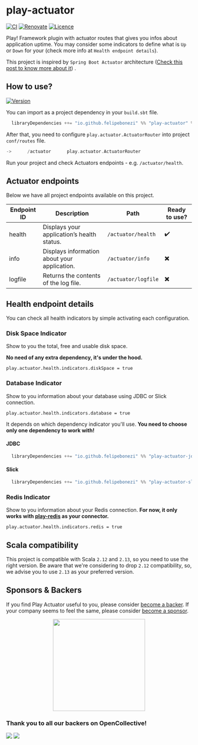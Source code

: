 # play-actuator

[![CI](https://github.com/felipebonezi/play-actuator/actions/workflows/continouos-integration.yml/badge.svg)](https://github.com/felipebonezi/play-actuator/actions/workflows/continouos-integration.yml)
[![Renovate](https://img.shields.io/badge/renovate-enabled-brightgreen.svg)](https://renovatebot.com)
[![Licence](https://img.shields.io/github/license/felipebonezi/play-actuator?color=blue)](https://github.com/felipebonezi/play-actuator/blob/main/LICENSE)

Play! Framework plugin with actuator routes that gives you infos about application uptime.
You may consider some indicators to define what is `Up` or `Down` for your (check more info at `Health endpoint details`).

This project is inspired by `Spring Boot Actuator` architecture
([Check this post to know more about it](https://docs.spring.io/spring-boot/docs/current/reference/htmlsingle/#actuator))
.

## How to use?
[![Version](https://img.shields.io/github/v/release/felipebonezi/play-actuator?logo=java)](https://github.com/felipebonezi/play-actuator/releases)

You can import as a project dependency in your `build.sbt` file.

```sbt
  libraryDependencies ++= "io.github.felipebonezi" %% "play-actuator" % "(version)"
```

After that, you need to configure `play.actuator.ActuatorRouter` into project `conf/routes` file.

```scala
->      /actuator      play.actuator.ActuatorRouter
```

Run your project and check Actuators endpoints - e.g. `/actuator/health`.

## Actuator endpoints

Below we have all project endpoints available on this project.

| Endpoint ID | Description                                  | Path                | Ready to use? |
|-------------|----------------------------------------------|---------------------|---------------|
| health      | Displays your application’s health status.   | `/actuator/health`  | ✔️            |
| info        | Displays information about your application. | `/actuator/info`    | ✖️            |
| logfile     | Returns the contents of the log file.        | `/actuator/logfile` | ✖️            |

## Health endpoint details

You can check all health indicators by simple activating each configuration.

### Disk Space Indicator

Show to you the total, free and usable disk space.

**No need of any extra dependency, it's under the hood.**

`play.actuator.health.indicators.diskSpace = true`

### Database Indicator

Show to you information about your database using JDBC or Slick connection.

`play.actuator.health.indicators.database = true`

It depends on which dependency indicator you'll use.
**You need to choose only one dependency to work with!**

#### JDBC
```sbt
  libraryDependencies ++= "io.github.felipebonezi" %% "play-actuator-jdbc-indicator" % "(version)"
```

#### Slick
```sbt
  libraryDependencies ++= "io.github.felipebonezi" %% "play-actuator-slick-indicator" % "(version)"
```

### Redis Indicator

Show to you information about your Redis connection. 
**For now, it only works with [play-redis](https://github.com/KarelCemus/play-redis) as your connector.**

`play.actuator.health.indicators.redis = true`

## Scala compatibility

This project is compatible with Scala `2.12` and `2.13`, so you need to use the right version.
Be aware that we're considering to drop `2.12` compatibility, so, we advise you to use `2.13` as your preferred version.

## Sponsors & Backers

If you find Play Actuator useful to you, please consider [become a backer](https://github.com/sponsors/felipebonezi).
If your company seems to feel the same, please consider [become a sponsor](https://github.com/sponsors/felipebonezi).

<div align="center">
  <a href="https://opencollective.com/felipebonezi" target="_blank">
    <img src="https://opencollective.com/felipebonezi/donate/button@2x.png?color=blue" width="250" />
  </a>
</div>

### Thank you to all our backers on OpenCollective!

<a href="https://opencollective.com/felipebonezi#section-contributors"><img src="https://opencollective.com/felipebonezi/organizations.svg?width=890&button=false&avatarHeight=46"></a>
<a href="https://opencollective.com/felipebonezi#section-contributors"><img src="https://opencollective.com/felipebonezi/individuals.svg?width=890&button=false&avatarHeight=46"></a>
